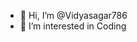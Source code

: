- 👋 Hi, I’m @Vidyasagar786
- 👀 I’m interested in Coding

<!---
Vidyasagar786/Vidyasagar786 is a ✨ special ✨ repository because its `README.md` (this file) appears on your GitHub profile.
You can click the Preview link to take a look at your changes.
--->
